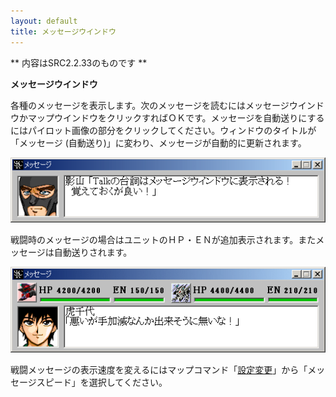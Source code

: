 ```yaml
---
layout: default
title: メッセージウインドウ
---
```

** 内容はSRC2.2.33のものです **

**メッセージウインドウ**

各種のメッセージを表示します。次のメッセージを読むにはメッセージウインドウかマップウインドウをクリックすればＯＫです。メッセージを自動送りにするにはパイロット画像の部分をクリックしてください。ウィンドウのタイトルが「メッセージ (自動送り)」に変わり、メッセージが自動的に更新されます。

![](./images/bm9.gif)

戦闘時のメッセージの場合はユニットのＨＰ・ＥＮが追加表示されます。またメッセージは自動送りされます。

![](./images/bm10.gif)

戦闘メッセージの表示速度を変えるにはマップコマンド「[設定変更](設定変更.md)」から「メッセージスピード」を選択してください。

